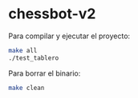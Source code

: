 # chessbot-v2

Para compilar y ejecutar el proyecto:

```bash
make all
./test_tablero
```

Para borrar el binario:

```bash
make clean
```

